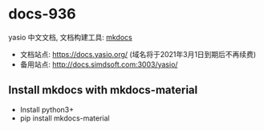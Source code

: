 # docs-936

yasio 中文文档, 文档构建工具: [mkdocs](https://www.mkdocs.org/)

* 文档站点: https://docs.yasio.org/ (域名将于2021年3月1日到期后不再续费)
* 备用站点: http://docs.simdsoft.com:3003/yasio/

## Install mkdocs with mkdocs-material
- Install python3+
- pip install mkdocs-material

